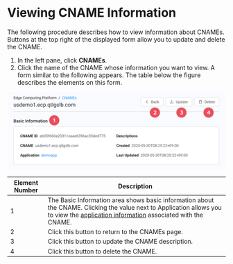# Viewing CNAME Information

The following procedure describes how to view information about CNAMEs. Buttons at the top right of the displayed form allow you to update and delete the CNAME.

1. In the left pane, click **CNAMEs**.
2. Click the name of the CNAME whose information you want to view. A form similar to the following appears. The table below the figure describes the elements on this form.<br>

![null](</docs/resources/images/cnames/cnames-cname-details-w-numbers.png>)

| **Element Number**                                                                                                                                                                            | **Description**                                                                                                                                                                       |
| ------------------------------------------------------------------------------------------------------------------------------------------------------------------------------------- | ------------------------------------------------------------------------------------------------------------------------------------------------------------------------------------- |
| 1                                                                                                                                                                           | The Basic Information area shows basic information about the CNAME. Clicking the value next to Application allows you to view the  [application information](</docs/portal/applications/viewing-application-information.md>) associated with the CNAME.                                                                                                   |
| 2                                                                                                                                                                            | Click this button to return to the CNAMEs page. |
| 3                                                                                                                                                                       | Click this button to update the CNAME description.                                                                                                                             |
| 4                                                                                                                                                                          | Click this button to delete the CNAME.    |